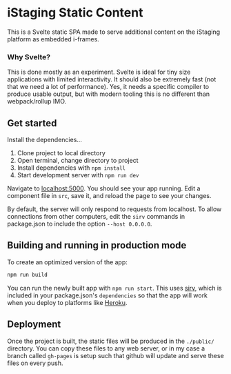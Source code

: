 # iStaging Static Content

This is a Svelte static SPA made to serve additional content on the iStaging platform as embedded i-frames.

### Why Svelte?

This is done mostly as an experiment. Svelte is ideal for tiny size applications with limited interactivity. It should also be extremely fast (not that we need a lot of performance). Yes, it needs a specific compiler to produce usable output, but with modern tooling this is no different than webpack/rollup IMO.

## Get started

Install the dependencies...

1. Clone project to local directory
2. Open terminal, change directory to project
3. Install dependencies with `npm install`
4. Start development server with `npm run dev`

Navigate to [localhost:5000](http://localhost:5000). You should see your app running. Edit a component file in `src`, save it, and reload the page to see your changes.

By default, the server will only respond to requests from localhost. To allow connections from other computers, edit the `sirv` commands in package.json to include the option `--host 0.0.0.0`.

## Building and running in production mode

To create an optimized version of the app:

```bash
npm run build
```

You can run the newly built app with `npm run start`. This uses [sirv](https://github.com/lukeed/sirv), which is included in your package.json's `dependencies` so that the app will work when you deploy to platforms like [Heroku](https://heroku.com).

## Deployment

Once the project is built, the static files will be produced in the `./public/` directory. You can copy these files to any web server, or in my case a branch called `gh-pages` is setup such that github will update and serve these files on every push.
